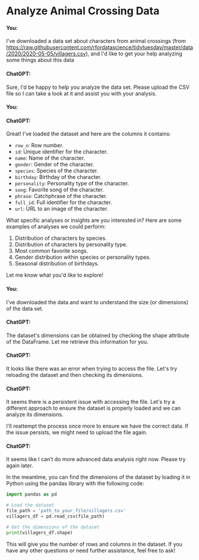 # Analyze Animal Crossing Data

#### You:
I've downloaded a data set about characters from animal crossings (from https://raw.githubusercontent.com/rfordatascience/tidytuesday/master/data/2020/2020-05-05/villagers.csv), and I'd like to get your help analyzing some things about this data

#### ChatGPT:
Sure, I'd be happy to help you analyze the data set. Please upload the CSV file so I can take a look at it and assist you with your analysis.


#### You:


#### ChatGPT:
Great! I've loaded the dataset and here are the columns it contains:

- `row_n`: Row number.
- `id`: Unique identifier for the character.
- `name`: Name of the character.
- `gender`: Gender of the character.
- `species`: Species of the character.
- `birthday`: Birthday of the character.
- `personality`: Personality type of the character.
- `song`: Favorite song of the character.
- `phrase`: Catchphrase of the character.
- `full_id`: Full identifier for the character.
- `url`: URL to an image of the character.

What specific analyses or insights are you interested in? Here are some examples of analyses we could perform:

1. Distribution of characters by species.
2. Distribution of characters by personality type.
3. Most common favorite songs.
4. Gender distribution within species or personality types.
5. Seasonal distribution of birthdays.

Let me know what you'd like to explore!


#### You:
I've downloaded the data and want to understand the size (or dimensions) of the data set.

#### ChatGPT:
The dataset's dimensions can be obtained by checking the shape attribute of the DataFrame. Let me retrieve this information for you.


#### ChatGPT:
It looks like there was an error when trying to access the file. Let's try reloading the dataset and then checking its dimensions.


#### ChatGPT:
It seems there is a persistent issue with accessing the file. Let's try a different approach to ensure the dataset is properly loaded and we can analyze its dimensions.

I'll reattempt the process once more to ensure we have the correct data. If the issue persists, we might need to upload the file again.


#### ChatGPT:
It seems like I can’t do more advanced data analysis right now. Please try again later.

In the meantime, you can find the dimensions of the dataset by loading it in Python using the pandas library with the following code:

```python
import pandas as pd

# Load the dataset
file_path = 'path_to_your_file/villagers.csv'
villagers_df = pd.read_csv(file_path)

# Get the dimensions of the dataset
print(villagers_df.shape)
```

This will give you the number of rows and columns in the dataset. If you have any other questions or need further assistance, feel free to ask!
